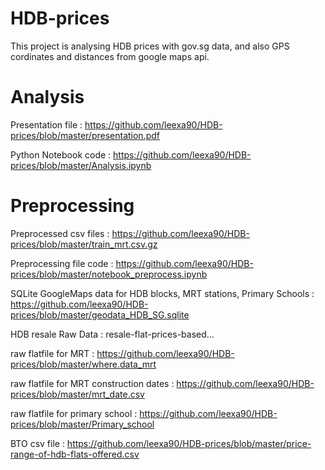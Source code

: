 # HDB-prices

This project is analysing HDB prices with gov.sg data, and also GPS cordinates and distances from google maps api. 

# Analysis

Presentation file : https://github.com/leexa90/HDB-prices/blob/master/presentation.pdf

Python Notebook code : https://github.com/leexa90/HDB-prices/blob/master/Analysis.ipynb

# Preprocessing

Preprocessed csv files : https://github.com/leexa90/HDB-prices/blob/master/train_mrt.csv.gz

Preprocessing file code : https://github.com/leexa90/HDB-prices/blob/master/notebook_preprocess.ipynb

SQLite GoogleMaps data for HDB blocks, MRT stations, Primary Schools : https://github.com/leexa90/HDB-prices/blob/master/geodata_HDB_SG.sqlite

HDB resale Raw Data : resale-flat-prices-based...

raw flatfile for MRT : https://github.com/leexa90/HDB-prices/blob/master/where.data_mrt

raw flatfile for MRT construction dates : https://github.com/leexa90/HDB-prices/blob/master/mrt_date.csv

raw flatfile for primary school : https://github.com/leexa90/HDB-prices/blob/master/Primary_school

BTO csv file : https://github.com/leexa90/HDB-prices/blob/master/price-range-of-hdb-flats-offered.csv


